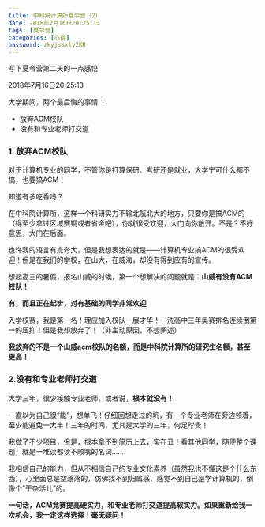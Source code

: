 ```yaml
---
title: 中科院计算所夏令营（2）
date: 2018年7月16日20:25:13
tags: [夏令营]
categories: [心得]
password: zkyjssxly2KR
---
```

写下夏令营第二天的一点感悟

<!--more-->

2018年7月16日20:25:13

大学期间，两个最后悔的事情：

- 放弃ACM校队
- 没有和专业老师打交道

### 1. 放弃ACM校队

对于计算机专业的同学，不管你是打算保研、考研还是就业，大学宁可什么都不搞，也要搞ACM！

知道有多吃香吗？

在中科院计算所，这样一个科研实力不输北航北大的地方，只要你是搞ACM的（得至少拿过区域赛铜或者省金吧），你就很受欢迎，大门向你敞开。不是？不好意思，大门在后面。

也许我的语言有点夸大，但是我想表达的就是——计算机专业搞ACM的很受欢迎！但是在我们的学校，在山大，在威海，却没有得到应有的宣传。

想起高三的暑假，报名山威的时候，第一个想解决的问题就是：**山威有没有ACM校队！**

**有，而且正在起步，对有基础的同学非常欢迎**

入学校赛，我是第一名！理应加入校队一展才华！一洗高中三年奥赛排名连续倒第一的压抑！但是我却放弃了！（非主动原因，不想阐述）

**我放弃的不是一个山威acm校队的名额，而是中科院计算所的研究生名额，甚至更高！**

### 2.没有和专业老师打交道

大学三年，很少接触专业老师，或者说，**根本就没有！**

一直以为自己很“能”，想单飞！仔细回想走过的坑，有一个专业老师在旁边领着，至少能避免一大半！三年的时间，尤其是大学的三年，何足珍贵！

我做了不少项目，但是，根本拿不到简历上去，实在丑！看其他同学，随便整个课题，就是一堆读都读不顺嘴的名词......

我相信自己的能力，但从不相信自己的专业文化素养（虽然我也不懂这是个什么东西），心里面总是空落落的，仿佛找不到归属感，感觉不到自己是学计算机的，倒像个“干杂活儿”的。

**一句话，ACM竞赛提高硬实力，和专业老师打交道提高软实力。如果重新给我一次机会，我一定这样选择！毫无疑问！**

